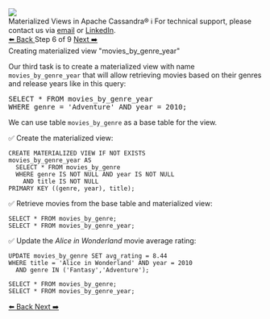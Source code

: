 <!-- TOP -->
<div class="top">
  <img src="https://datastax-academy.github.io/katapod-shared-assets/images/ds-academy-logo.svg" />
  <div class="scenario-title-section">
    <span class="scenario-title">Materialized Views in Apache Cassandra®</span>
    <span class="scenario-subtitle">ℹ️ For technical support, please contact us via <a href="mailto:aleksandr.volochnev@datastax.com">email</a> or <a href="https://dtsx.io/aleks">LinkedIn</a>.</span> 
  </div>
</div>

<!-- NAVIGATION -->
<div id="navigation-top" class="navigation-top">
 <a href='command:katapod.loadPage?[{"step":"step5"}]'
   class="btn btn-dark navigation-top-left">⬅️ Back
 </a>
<span class="step-count"> Step 6 of 9</span>
 <a href='command:katapod.loadPage?[{"step":"step7"}]' 
    class="btn btn-dark navigation-top-right">Next ➡️
  </a>
</div>

<!-- CONTENT -->

<div class="step-title">Creating materialized view "movies_by_genre_year"</div>

Our third task is to create a materialized view with name `movies_by_genre_year` that will allow retrieving 
movies based on their genres and release years like in this query:

<pre class="non-executable-code">
SELECT * FROM movies_by_genre_year
WHERE genre = 'Adventure' AND year = 2010;
</pre>

We can use table `movies_by_genre` as a base table for the view.

✅ Create the materialized view:
```
CREATE MATERIALIZED VIEW IF NOT EXISTS 
movies_by_genre_year AS 
  SELECT * FROM movies_by_genre
  WHERE genre IS NOT NULL AND year IS NOT NULL
    AND title IS NOT NULL
PRIMARY KEY ((genre, year), title);
```

✅ Retrieve movies from the base table and materialized view:
```
SELECT * FROM movies_by_genre;
SELECT * FROM movies_by_genre_year;
```

✅ Update the *Alice in Wonderland* movie average rating:
```
UPDATE movies_by_genre SET avg_rating = 8.44 
WHERE title = 'Alice in Wonderland' AND year = 2010
  AND genre IN ('Fantasy','Adventure');

SELECT * FROM movies_by_genre;
SELECT * FROM movies_by_genre_year;
```

<!-- NAVIGATION -->
<div id="navigation-bottom" class="navigation-bottom">
 <a href='command:katapod.loadPage?[{"step":"step5"}]'
   class="btn btn-dark navigation-bottom-left">⬅️ Back
 </a>
 <a href='command:katapod.loadPage?[{"step":"step7"}]'
    class="btn btn-dark navigation-bottom-right">Next ➡️
  </a>
</div>

